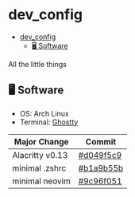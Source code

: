 # dev_config

<!--toc:start-->

- [dev_config](#devconfig)
  - [🖥️ Software](#🖥️-software)
  <!--toc:end-->

All the little things

## 🖥️ Software

- OS: Arch Linux
- Terminal: [Ghostty](https://ghostty.org/)

| Major Change    | Commit                                                                                            |
|---------------- | ------------------------------------------------------------------------------------------------- |
| Alacritty v0.13 | [#d049f5c9](https://github.com/sudiplun/dotfiles/commit/d049f5c9cf09dd55afe057a02ef2a9d67ab7e9c0) |
| minimal .zshrc  | [#b1a9b55b](https://github.com/sudiplun/dotfiles/commit/b1a9b55bef44fc3fe7ed50d8e400d87023729323) |
| minimal neovim  | [#9c96f051](https://github.com/sudiplun/dotfiles/commit/9c96f0511208c6ba9375d4994e55e89c211e22a9) |
